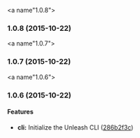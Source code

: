 <a name"1.0.8"></a>
### 1.0.8 (2015-10-22)


<a name"1.0.7"></a>
### 1.0.7 (2015-10-22)


<a name"1.0.6"></a>
### 1.0.6 (2015-10-22)


#### Features

* **cli:** Initialize the Unleash CLI ([286b2f3c](https://github.com/jameswomack/unleash/commit/286b2f3c))

